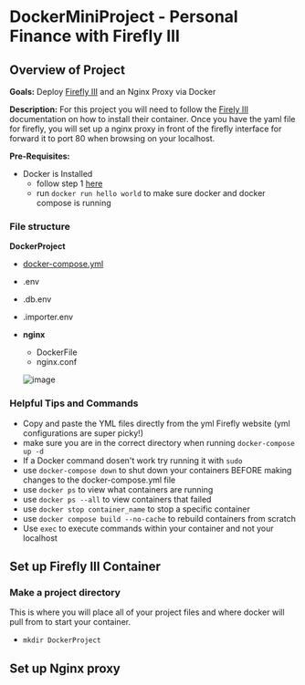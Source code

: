 # DockerMiniProject - Personal Finance with Firefly III 

## Overview of Project

**Goals:** Deploy [Firefly III](https://www.firefly-iii.org/) and an Nginx Proxy via Docker

**Description:**
For this project you will need to follow the [Firely III](https://docs.firefly-iii.org/how-to/data-importer/installation/docker/) documentation on how to install their container. Once you have the yaml file for firefly, you will set up a nginx proxy in front of the firefly interface for forward it to port 80 when browsing on your localhost.

**Pre-Requisites:** 
* Docker is Installed
    * follow step 1 [here](https://www.digitalocean.com/community/tutorials/how-to-install-and-use-docker-on-ubuntu-20-04)
    * run `docker run hello world` to make sure docker and docker compose is running 


### File structure

**DockerProject**
* [docker-compose.yml](docker-compose.yml)
* .env
* .db.env
* .importer.env
* **nginx**
   * DockerFile
   * nginx.conf
 
  ![image](https://github.com/Hsanokklis/DockerMiniProject/assets/113212665/4004fe7b-9267-491f-8f5c-92b646a7ca55)

### Helpful Tips and Commands

* Copy and paste the YML files directly from the yml Firefly website (yml configurations are super picky!)
* make sure you are in the correct directory when running `docker-compose up -d`
* If a Docker command dosen't work try running it with `sudo`
* use `docker-compose down` to shut down your containers BEFORE making changes to the docker-compose.yml file
* use `docker ps` to view what containers are running
* use `docker ps --all` to view containers that failed
* use `docker stop container_name` to stop a specific container
* use `docker compose build --no-cache` to rebuild containers from scratch
* Use `exec` to execute commands within your container and not your localhost

## Set up Firefly III Container

### Make a project directory 

This is where you will place all of your project files and where docker will pull from to start your container. 

* `mkdir DockerProject`

## Set up Nginx proxy 
